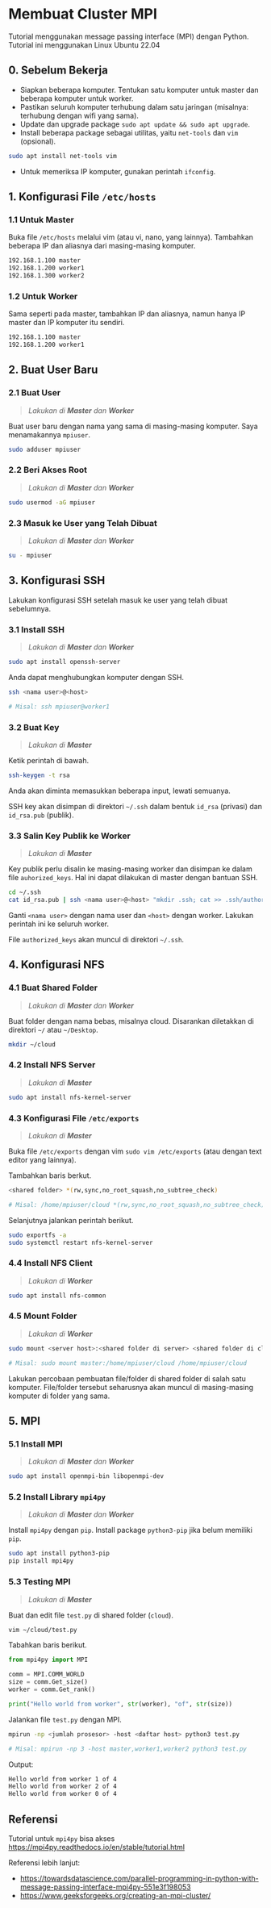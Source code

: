 # Membuat Cluster MPI
Tutorial menggunakan message passing interface (MPI) dengan Python. Tutorial ini menggunakan Linux Ubuntu 22.04

## 0. Sebelum Bekerja
- Siapkan beberapa komputer. Tentukan satu komputer untuk master dan beberapa komputer untuk worker.
- Pastikan seluruh komputer terhubung dalam satu jaringan (misalnya: terhubung dengan wifi yang sama).
- Update dan upgrade package `sudo apt update && sudo apt upgrade`.
- Install beberapa package sebagai utilitas, yaitu `net-tools` dan `vim` (opsional).
```sh
sudo apt install net-tools vim
```
- Untuk memeriksa IP komputer, gunakan perintah `ifconfig`.
## 1. Konfigurasi File `/etc/hosts`
### 1.1 Untuk Master
Buka file `/etc/hosts` melalui vim (atau vi, nano, yang lainnya). Tambahkan beberapa IP dan aliasnya dari masing-masing komputer.
```sh
192.168.1.100 master
192.168.1.200 worker1
192.168.1.300 worker2
```
### 1.2 Untuk Worker
Sama seperti pada master, tambahkan IP dan aliasnya, namun hanya IP master dan IP komputer itu sendiri.
```sh
192.168.1.100 master
192.168.1.200 worker1
```
## 2. Buat User Baru
### 2.1 Buat User
> *Lakukan di **Master** dan **Worker***

Buat user baru dengan nama yang sama di masing-masing komputer. Saya menamakannya `mpiuser`.
```sh
sudo adduser mpiuser
```
### 2.2 Beri Akses Root
> *Lakukan di **Master** dan **Worker***
```sh
sudo usermod -aG mpiuser
```
### 2.3 Masuk ke User yang Telah Dibuat
> *Lakukan di **Master** dan **Worker***
```sh
su - mpiuser
```
## 3. Konfigurasi SSH
Lakukan konfigurasi SSH setelah masuk ke user yang telah dibuat sebelumnya.
### 3.1 Install SSH
> *Lakukan di **Master** dan **Worker***
```sh
sudo apt install openssh-server
```
Anda dapat menghubungkan komputer dengan SSH.
```sh
ssh <nama user>@<host>

# Misal: ssh mpiuser@worker1
```
### 3.2 Buat Key
> *Lakukan di **Master***

Ketik perintah di bawah.
```sh
ssh-keygen -t rsa
```
Anda akan diminta memasukkan beberapa input, lewati semuanya.

SSH key akan disimpan di direktori `~/.ssh` dalam bentuk `id_rsa` (privasi) dan `id_rsa.pub` (publik).
### 3.3 Salin Key Publik ke Worker
> *Lakukan di **Master***

Key publik perlu disalin ke masing-masing worker dan disimpan ke dalam file `auhorized_keys`. Hal ini dapat dilakukan di master dengan bantuan SSH.
```sh
cd ~/.ssh
cat id_rsa.pub | ssh <nama user>@<host> "mkdir .ssh; cat >> .ssh/authorized_keys"
```
Ganti `<nama user>` dengan nama user dan `<host>` dengan worker. Lakukan perintah ini ke seluruh worker.

File `authorized_keys` akan muncul di direktori `~/.ssh`.
## 4. Konfigurasi NFS
### 4.1 Buat Shared Folder
> *Lakukan di **Master** dan **Worker***

Buat folder dengan nama bebas, misalnya cloud. Disarankan diletakkan di direktori `~/` atau `~/Desktop`.
```sh
mkdir ~/cloud
```
### 4.2 Install NFS Server
> *Lakukan di **Master***
```sh
sudo apt install nfs-kernel-server
```
### 4.3 Konfigurasi File `/etc/exports`
> *Lakukan di **Master***

Buka file `/etc/exports` dengan vim `sudo vim /etc/exports` (atau dengan text editor yang lainnya).

Tambahkan baris berkut.
```sh
<shared folder> *(rw,sync,no_root_squash,no_subtree_check)

# Misal: /home/mpiuser/cloud *(rw,sync,no_root_squash,no_subtree_check)
```
Selanjutnya jalankan perintah berikut.
```sh
sudo exportfs -a
sudo systemctl restart nfs-kernel-server
```
### 4.4 Install NFS Client
> *Lakukan di **Worker***
```sh
sudo apt install nfs-common
```
### 4.5 Mount Folder
> *Lakukan di **Worker***
```sh
sudo mount <server host>:<shared folder di server> <shared folder di client>

# Misal: sudo mount master:/home/mpiuser/cloud /home/mpiuser/cloud
```
Lakukan percobaan pembuatan file/folder di shared folder di salah satu komputer. File/folder tersebut seharusnya akan muncul di masing-masing komputer di folder yang sama.
## 5. MPI
### 5.1 Install MPI
> *Lakukan di **Master** dan **Worker***
```sh
sudo apt install openmpi-bin libopenmpi-dev
```
### 5.2 Install Library `mpi4py`
> *Lakukan di **Master** dan **Worker***

Install `mpi4py` dengan `pip`. Install package `python3-pip` jika belum memiliki `pip`.
```sh
sudo apt install python3-pip
pip install mpi4py
```
### 5.3 Testing MPI
> *Lakukan di **Master***

Buat dan edit file `test.py` di shared folder (`cloud`).
```sh
vim ~/cloud/test.py
```
Tabahkan baris berikut.
```py
from mpi4py import MPI

comm = MPI.COMM_WORLD
size = comm.Get_size()
worker = comm.Get_rank()

print("Hello world from worker", str(worker), "of", str(size))
```
Jalankan file `test.py` dengan MPI.
```sh
mpirun -np <jumlah prosesor> -host <daftar host> python3 test.py

# Misal: mpirun -np 3 -host master,worker1,worker2 python3 test.py
```
Output:
```sh
Hello world from worker 1 of 4
Hello world from worker 2 of 4
Hello world from worker 0 of 4
```
## Referensi
Tutorial untuk `mpi4py` bisa akses https://mpi4py.readthedocs.io/en/stable/tutorial.html

Referensi lebih lanjut:
- https://towardsdatascience.com/parallel-programming-in-python-with-message-passing-interface-mpi4py-551e3f198053
- https://www.geeksforgeeks.org/creating-an-mpi-cluster/








